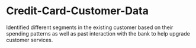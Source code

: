 # Credit-Card-Customer-Data
Identified different segments in the existing customer based on their spending patterns as well as past interaction with the bank to help upgrade customer services.
